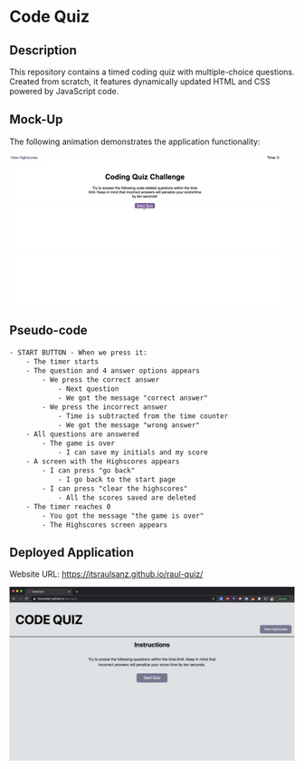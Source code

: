 # Code Quiz

## Description

This repository contains a timed coding quiz with multiple-choice questions. Created from scratch, it features dynamically updated HTML and CSS powered by JavaScript code. 

## Mock-Up

The following animation demonstrates the application functionality:

![A user clicks through an interactive coding quiz, then enters initials to save the high score before resetting and starting over.](./assets/images/04-web-apis-homework-demo.gif)

## Pseudo-code

```
- START BUTTON - When we press it:
    - The timer starts
    - The question and 4 answer options appears
        - We press the correct answer
            - Next question
            - We got the message "correct answer"
        - We press the incorrect answer
            - Time is subtracted from the time counter
            - We got the message "wrong answer"
    - All questions are answered
        - The game is over
            - I can save my initials and my score
    - A screen with the Highscores appears
        - I can press "go back"
            - I go back to the start page
        - I can press "clear the highscores"
            - All the scores saved are deleted
    - The timer reaches 0
        - You got the message "the game is over"
        - The Highscores screen appears
```

## Deployed Application

Website URL: <a href="https://itsraulsanz.github.io/raul-quiz/">https://itsraulsanz.github.io/raul-quiz/</a>

<img src="./assets/images/screenshot.png" style="width: 700px;">